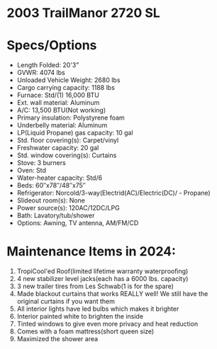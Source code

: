 # 2003 TrailManor 2720 SL

# Specs/Options

  - Length Folded: 20'3"
  - GVWR: 4074 lbs
  - Unloaded Vehicle Weight: 2680 lbs
  - Cargo carrying capacity: 1188 lbs
  - Furnace: Std/(1) 16,000 BTU
  - Ext. wall material: Aluminum
  - A/C: 13,500 BTU(Not working)
  - Primary insulation: Polystyrene foam
  - Underbelly material: Aluminum
  - LP(Liquid Propane) gas capacity: 10 gal
  - Std. floor covering(s): Carpet/vinyl
  - Freshwater capacity: 20 gal
  - Std. window covering(s): Curtains
  - Stove: 3 burners
  - Oven: Std
  - Water-heater capacity: Std/6
  - Beds: 60″x78″/48″x75″
  - Refrigerator: Norcold/3-way(Electrid(AC)/Electric(DC)/  - Propane)
  - Slideout room(s): None
  - Power source(s): 120AC/12DC/LPG
  - Bath: Lavatory/tub/shower
  - Options: Awning, TV antenna, AM/FM/CD

# Maintenance Items in 2024:

1. TropiCool'ed Roof(limited lifetime warranty waterproofing)
2. 4 new stabilizer level jacks(each has a 6000 lbs. capacity)
3. 3 new trailer tires from Les Schwab(1 is for the spare)
4. Made blackout curtains that works REALLY well! We still have the original curtains if you want them
5. All interior lights have led bulbs which makes it brighter
6. Interior painted white to brighten the inside
7. Tinted windows to give even more privacy and heat reduction
8. Comes with a foam mattress(short queen size)
9. Maximized the shower area